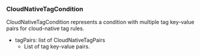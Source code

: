 ### CloudNativeTagCondition
CloudNativeTagCondition represents a condition with multiple tag key-value
pairs for cloud-native tag rules.

- tagPairs: list of CloudNativeTagPairs
  - List of tag key-value pairs.
